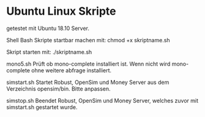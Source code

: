 # Ubuntu Linux Skripte
getestet mit Ubuntu 18.10 Server.

Shell Bash Skripte startbar machen mit:
     chmod +x skriptname.sh

Skript starten mit:
     ./skriptname.sh

mono5.sh
Prüft ob mono-complete installiert ist.
Wenn nicht wird mono-complete ohne weitere abfrage installiert.

simstart.sh
Startet Robust, OpenSim und Money Server aus dem Verzeichnis opensim/bin.
Bitte anpassen.

simstop.sh
Beendet Robust, OpenSim und Money Server, welches zuvor mit simstart.sh gestartet wurde.